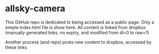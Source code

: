 # allsky-camera

This GitHub repo is dedicated to being accessed as a public page.  Only a simple index.html file is show here.
All content is linked from dropbox (manually generated links, no expiry, and modified from dl=0 to raw=1)

Another process (and repo) posts new content to dropbox, accessed by these links


